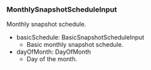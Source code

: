 ### MonthlySnapshotScheduleInput
Monthly snapshot schedule.

- basicSchedule: BasicSnapshotScheduleInput
  - Basic monthly snapshot schedule.
- dayOfMonth: DayOfMonth
  - Day of the month.
